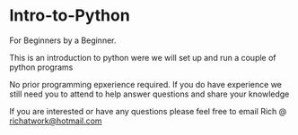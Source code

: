 # Intro-to-Python
For Beginners by a Beginner. 


This is an introduction to python were we will set up and run a couple of python programs

No prior programming epxerience required. If you do have experience we still need you to attend to help answer questions and share your knowledge

If you are interested or have any questions please feel free to email Rich @ richatwork@hotmail.com 

